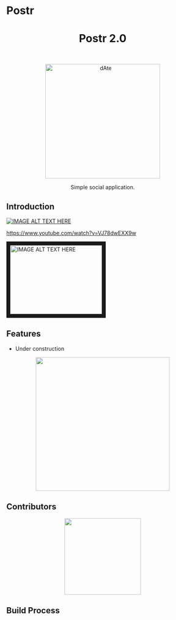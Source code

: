 # Postr

<h1 align="center"> Postr 2.0 </h1> <br>
<p align="center">
  <a href="https://gitpoint.co/">
    <img alt="dAte" title="dAte" src="https://i.imgur.com/JiCtsAJ.png" width="300">
  </a>
</p>

<p align="center">
  Simple social application.
</p>

## Introduction


[![IMAGE ALT TEXT HERE](https://imgur.com/B7XYQI6)](https://www.youtube.com/watch?v=VJ78dwEXX9w)

https://www.youtube.com/watch?v=VJ78dwEXX9w

<a href="http://www.youtube.com/watch?feature=player_embedded&v=VJ78dwEXX9w
" target="_blank"><img src="https://imgur.com/B7XYQI6" 
alt="IMAGE ALT TEXT HERE" width="240" height="180" border="10" /></a>

## Features

* Under construction

<p align="center">
  <img src = "https://i.imgur.com/W3kRNTb.png" width=350>
</p>

## Contributors
<p align="center">
   <img src = "https://i.imgur.com/J5ctv0K.jpg" width=200>
</p>
                                                

## Build Process

